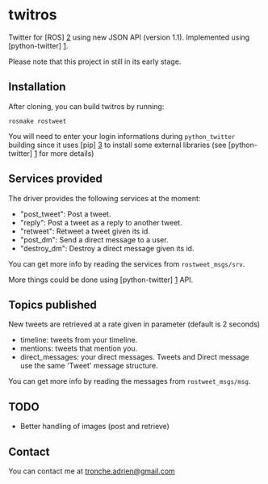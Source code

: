 twitros
=======

Twitter for [ROS] [2] using new JSON API (version 1.1). Implemented using [python-twitter] [1].

Please note that this project in still in its early stage.

Installation
---

After cloning, you can build twitros by running:

    rosmake rostweet

You will need to enter your login informations during `python_twitter` building since it uses 
[pip] [3] to install some external libraries (see [python-twitter] [1] for more details)

Services provided
---

The driver provides the following services at the moment:

* "post_tweet": Post a tweet.
* "reply": Post a tweet as a reply to another tweet.
* "retweet": Retweet a tweet given its id.
* "post_dm": Send a direct message to a user.
* "destroy_dm": Destroy a direct message given its id.

You can get more info by reading the services from `rostweet_msgs/srv`.

More things could be done using [python-twitter] [1] API.

Topics published
---

New tweets are retrieved at a rate given in parameter (default is 2 seconds)

* timeline: tweets from your timeline.
* mentions: tweets that mention you.
* direct_messages: your direct messages. Tweets and Direct message use the same 'Tweet' message structure.

You can get more info by reading the messages from `rostweet_msgs/msg`.

TODO
---

* Better handling of images (post and retrieve)

Contact
---

You can contact me at tronche.adrien@gmail.com

[1]: https://github.com/bear/python-twitter "python-twitter"
[2]: http://ros.org "ROS"
[3]: http://www.pip-installer.org/en/latest/ "pip"
